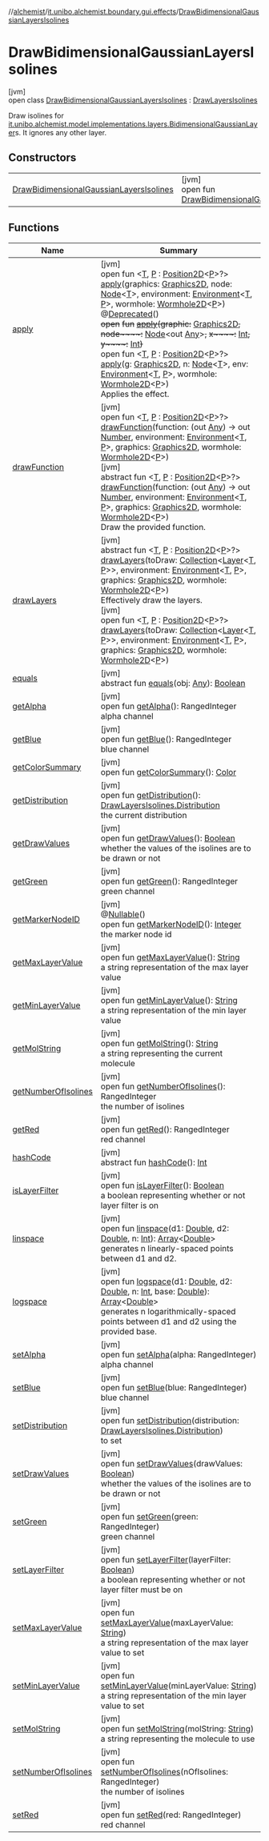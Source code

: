 //[alchemist](../../../index.md)/[it.unibo.alchemist.boundary.gui.effects](../index.md)/[DrawBidimensionalGaussianLayersIsolines](index.md)

# DrawBidimensionalGaussianLayersIsolines

[jvm]\
open class [DrawBidimensionalGaussianLayersIsolines](index.md) : [DrawLayersIsolines](../-draw-layers-isolines/index.md)

Draw isolines for [it.unibo.alchemist.model.implementations.layers.BidimensionalGaussianLayer](../../it.unibo.alchemist.model.implementations.layers/-bidimensional-gaussian-layer/index.md)s. It ignores any other layer.

## Constructors

| | |
|---|---|
| [DrawBidimensionalGaussianLayersIsolines](-draw-bidimensional-gaussian-layers-isolines.md) | [jvm]<br>open fun [DrawBidimensionalGaussianLayersIsolines](-draw-bidimensional-gaussian-layers-isolines.md)() |

## Functions

| Name | Summary |
|---|---|
| [apply](../-draw-once/apply.md) | [jvm]<br>open fun <[T](../-draw-once/apply.md), [P](../-draw-once/apply.md) : [Position2D](../../it.unibo.alchemist.model.interfaces/-position2-d/index.md)<[P](../../it.unibo.alchemist.boundary.wormhole.implementation/-wormhole-swing/index.md)>?> [apply](../-draw-once/apply.md)(graphics: [Graphics2D](https://docs.oracle.com/javase/8/docs/api/java/awt/Graphics2D.html), node: [Node](../../it.unibo.alchemist.model.interfaces/-node/index.md)<[T](../../it.unibo.alchemist.boundary.gui.monitors/-j-output-monitor-representation/index.md)>, environment: [Environment](../../it.unibo.alchemist.model.interfaces/-environment/index.md)<[T](../../it.unibo.alchemist.boundary.gui.monitors/-j-output-monitor-representation/index.md), [P](../../it.unibo.alchemist.boundary.wormhole.implementation/-wormhole-swing/index.md)>, wormhole: [Wormhole2D](../../it.unibo.alchemist.boundary.wormhole.interfaces/-wormhole2-d/index.md)<[P](../../it.unibo.alchemist.boundary.wormhole.implementation/-wormhole-swing/index.md)>)<br>@[Deprecated](https://docs.oracle.com/javase/8/docs/api/java/lang/Deprecated.html)()<br>~~open~~ ~~fun~~ [~~apply~~](../-effect/apply.md)~~(~~~~graphic~~~~:~~ [Graphics2D](https://docs.oracle.com/javase/8/docs/api/java/awt/Graphics2D.html)~~,~~ ~~node~~~~:~~ [Node](../../it.unibo.alchemist.model.interfaces/-node/index.md)<out [Any](https://kotlinlang.org/api/latest/jvm/stdlib/kotlin/-any/index.html)>~~,~~ ~~x~~~~:~~ [Int](https://kotlinlang.org/api/latest/jvm/stdlib/kotlin/-int/index.html)~~,~~ ~~y~~~~:~~ [Int](https://kotlinlang.org/api/latest/jvm/stdlib/kotlin/-int/index.html)~~)~~<br>open fun <[T](../-effect/apply.md), [P](../-effect/apply.md) : [Position2D](../../it.unibo.alchemist.model.interfaces/-position2-d/index.md)<[P](../../it.unibo.alchemist.boundary.wormhole.implementation/-wormhole-swing/index.md)>?> [apply](../-effect/apply.md)(g: [Graphics2D](https://docs.oracle.com/javase/8/docs/api/java/awt/Graphics2D.html), n: [Node](../../it.unibo.alchemist.model.interfaces/-node/index.md)<[T](../../it.unibo.alchemist.boundary.gui.monitors/-j-output-monitor-representation/index.md)>, env: [Environment](../../it.unibo.alchemist.model.interfaces/-environment/index.md)<[T](../../it.unibo.alchemist.boundary.gui.monitors/-j-output-monitor-representation/index.md), [P](../../it.unibo.alchemist.boundary.wormhole.implementation/-wormhole-swing/index.md)>, wormhole: [Wormhole2D](../../it.unibo.alchemist.boundary.wormhole.interfaces/-wormhole2-d/index.md)<[P](../../it.unibo.alchemist.boundary.wormhole.implementation/-wormhole-swing/index.md)>)<br>Applies the effect. |
| [drawFunction](../-draw-layers-isolines/draw-function.md) | [jvm]<br>open fun <[T](../-draw-layers-isolines/draw-function.md), [P](../-draw-layers-isolines/draw-function.md) : [Position2D](../../it.unibo.alchemist.model.interfaces/-position2-d/index.md)<[P](../../it.unibo.alchemist.boundary.wormhole.implementation/-wormhole-swing/index.md)>?> [drawFunction](../-draw-layers-isolines/draw-function.md)(function: (out [Any](https://kotlinlang.org/api/latest/jvm/stdlib/kotlin/-any/index.html)) -> out [Number](https://docs.oracle.com/javase/8/docs/api/java/lang/Number.html), environment: [Environment](../../it.unibo.alchemist.model.interfaces/-environment/index.md)<[T](../../it.unibo.alchemist.boundary.gui.monitors/-j-output-monitor-representation/index.md), [P](../../it.unibo.alchemist.boundary.wormhole.implementation/-wormhole-swing/index.md)>, graphics: [Graphics2D](https://docs.oracle.com/javase/8/docs/api/java/awt/Graphics2D.html), wormhole: [Wormhole2D](../../it.unibo.alchemist.boundary.wormhole.interfaces/-wormhole2-d/index.md)<[P](../../it.unibo.alchemist.boundary.wormhole.implementation/-wormhole-swing/index.md)>)<br>[jvm]<br>abstract fun <[T](../-draw-layers-values/draw-function.md), [P](../-draw-layers-values/draw-function.md) : [Position2D](../../it.unibo.alchemist.model.interfaces/-position2-d/index.md)<[P](../../it.unibo.alchemist.boundary.wormhole.implementation/-wormhole-swing/index.md)>?> [drawFunction](../-draw-layers-values/draw-function.md)(function: (out [Any](https://kotlinlang.org/api/latest/jvm/stdlib/kotlin/-any/index.html)) -> out [Number](https://docs.oracle.com/javase/8/docs/api/java/lang/Number.html), environment: [Environment](../../it.unibo.alchemist.model.interfaces/-environment/index.md)<[T](../../it.unibo.alchemist.boundary.gui.monitors/-j-output-monitor-representation/index.md), [P](../../it.unibo.alchemist.boundary.wormhole.implementation/-wormhole-swing/index.md)>, graphics: [Graphics2D](https://docs.oracle.com/javase/8/docs/api/java/awt/Graphics2D.html), wormhole: [Wormhole2D](../../it.unibo.alchemist.boundary.wormhole.interfaces/-wormhole2-d/index.md)<[P](../../it.unibo.alchemist.boundary.wormhole.implementation/-wormhole-swing/index.md)>)<br>Draw the provided function. |
| [drawLayers](../-abstract-draw-layers/draw-layers.md) | [jvm]<br>abstract fun <[T](../-abstract-draw-layers/draw-layers.md), [P](../-abstract-draw-layers/draw-layers.md) : [Position2D](../../it.unibo.alchemist.model.interfaces/-position2-d/index.md)<[P](../../it.unibo.alchemist.boundary.wormhole.implementation/-wormhole-swing/index.md)>?> [drawLayers](../-abstract-draw-layers/draw-layers.md)(toDraw: [Collection](https://docs.oracle.com/javase/8/docs/api/java/util/Collection.html)<[Layer](../../it.unibo.alchemist.model.interfaces/-layer/index.md)<[T](../../it.unibo.alchemist.boundary.gui.monitors/-j-output-monitor-representation/index.md), [P](../../it.unibo.alchemist.boundary.wormhole.implementation/-wormhole-swing/index.md)>>, environment: [Environment](../../it.unibo.alchemist.model.interfaces/-environment/index.md)<[T](../../it.unibo.alchemist.boundary.gui.monitors/-j-output-monitor-representation/index.md), [P](../../it.unibo.alchemist.boundary.wormhole.implementation/-wormhole-swing/index.md)>, graphics: [Graphics2D](https://docs.oracle.com/javase/8/docs/api/java/awt/Graphics2D.html), wormhole: [Wormhole2D](../../it.unibo.alchemist.boundary.wormhole.interfaces/-wormhole2-d/index.md)<[P](../../it.unibo.alchemist.boundary.wormhole.implementation/-wormhole-swing/index.md)>)<br>Effectively draw the layers.<br>[jvm]<br>open fun <[T](../-draw-layers-values/draw-layers.md), [P](../-draw-layers-values/draw-layers.md) : [Position2D](../../it.unibo.alchemist.model.interfaces/-position2-d/index.md)<[P](../../it.unibo.alchemist.boundary.wormhole.implementation/-wormhole-swing/index.md)>?> [drawLayers](../-draw-layers-values/draw-layers.md)(toDraw: [Collection](https://docs.oracle.com/javase/8/docs/api/java/util/Collection.html)<[Layer](../../it.unibo.alchemist.model.interfaces/-layer/index.md)<[T](../../it.unibo.alchemist.boundary.gui.monitors/-j-output-monitor-representation/index.md), [P](../../it.unibo.alchemist.boundary.wormhole.implementation/-wormhole-swing/index.md)>>, environment: [Environment](../../it.unibo.alchemist.model.interfaces/-environment/index.md)<[T](../../it.unibo.alchemist.boundary.gui.monitors/-j-output-monitor-representation/index.md), [P](../../it.unibo.alchemist.boundary.wormhole.implementation/-wormhole-swing/index.md)>, graphics: [Graphics2D](https://docs.oracle.com/javase/8/docs/api/java/awt/Graphics2D.html), wormhole: [Wormhole2D](../../it.unibo.alchemist.boundary.wormhole.interfaces/-wormhole2-d/index.md)<[P](../../it.unibo.alchemist.boundary.wormhole.implementation/-wormhole-swing/index.md)>) |
| [equals](../-effect/equals.md) | [jvm]<br>abstract fun [equals](../-effect/equals.md)(obj: [Any](https://kotlinlang.org/api/latest/jvm/stdlib/kotlin/-any/index.html)): [Boolean](https://kotlinlang.org/api/latest/jvm/stdlib/kotlin/-boolean/index.html) |
| [getAlpha](../-draw-bidimensional-gaussian-layers-gradient/index.md#-1609809598%2FFunctions%2F-267951372) | [jvm]<br>open fun [getAlpha](../-draw-bidimensional-gaussian-layers-gradient/index.md#-1609809598%2FFunctions%2F-267951372)(): RangedInteger<br>alpha channel |
| [getBlue](../-draw-bidimensional-gaussian-layers-gradient/index.md#1167250208%2FFunctions%2F-267951372) | [jvm]<br>open fun [getBlue](../-draw-bidimensional-gaussian-layers-gradient/index.md#1167250208%2FFunctions%2F-267951372)(): RangedInteger<br>blue channel |
| [getColorSummary](../-abstract-draw-layers/get-color-summary.md) | [jvm]<br>open fun [getColorSummary](../-abstract-draw-layers/get-color-summary.md)(): [Color](https://docs.oracle.com/javase/8/docs/api/java/awt/Color.html) |
| [getDistribution](index.md#-1444656066%2FFunctions%2F-267951372) | [jvm]<br>open fun [getDistribution](index.md#-1444656066%2FFunctions%2F-267951372)(): [DrawLayersIsolines.Distribution](../-draw-layers-isolines/-distribution/index.md)<br>the current distribution |
| [getDrawValues](index.md#1529744060%2FFunctions%2F-267951372) | [jvm]<br>open fun [getDrawValues](index.md#1529744060%2FFunctions%2F-267951372)(): [Boolean](https://docs.oracle.com/javase/8/docs/api/java/lang/Boolean.html)<br>whether the values of the isolines are to be drawn or not |
| [getGreen](../-draw-bidimensional-gaussian-layers-gradient/index.md#-1357752515%2FFunctions%2F-267951372) | [jvm]<br>open fun [getGreen](../-draw-bidimensional-gaussian-layers-gradient/index.md#-1357752515%2FFunctions%2F-267951372)(): RangedInteger<br>green channel |
| [getMarkerNodeID](../-draw-bidimensional-gaussian-layers-gradient/index.md#470324422%2FFunctions%2F-267951372) | [jvm]<br>@[Nullable](https://docs.oracle.com/javase/8/docs/api/javax/annotation/Nullable.html)()<br>open fun [getMarkerNodeID](../-draw-bidimensional-gaussian-layers-gradient/index.md#470324422%2FFunctions%2F-267951372)(): [Integer](https://docs.oracle.com/javase/8/docs/api/java/lang/Integer.html)<br>the marker node id |
| [getMaxLayerValue](../-draw-bidimensional-gaussian-layers-gradient/index.md#-137617604%2FFunctions%2F-267951372) | [jvm]<br>open fun [getMaxLayerValue](../-draw-bidimensional-gaussian-layers-gradient/index.md#-137617604%2FFunctions%2F-267951372)(): [String](https://docs.oracle.com/javase/8/docs/api/java/lang/String.html)<br>a string representation of the max layer value |
| [getMinLayerValue](../-draw-bidimensional-gaussian-layers-gradient/index.md#177375118%2FFunctions%2F-267951372) | [jvm]<br>open fun [getMinLayerValue](../-draw-bidimensional-gaussian-layers-gradient/index.md#177375118%2FFunctions%2F-267951372)(): [String](https://docs.oracle.com/javase/8/docs/api/java/lang/String.html)<br>a string representation of the min layer value |
| [getMolString](../-draw-bidimensional-gaussian-layers-gradient/index.md#676927493%2FFunctions%2F-267951372) | [jvm]<br>open fun [getMolString](../-draw-bidimensional-gaussian-layers-gradient/index.md#676927493%2FFunctions%2F-267951372)(): [String](https://docs.oracle.com/javase/8/docs/api/java/lang/String.html)<br>a string representing the current molecule |
| [getNumberOfIsolines](../-draw-layers-isolines/get-number-of-isolines.md) | [jvm]<br>open fun [getNumberOfIsolines](../-draw-layers-isolines/get-number-of-isolines.md)(): RangedInteger<br>the number of isolines |
| [getRed](../-draw-bidimensional-gaussian-layers-gradient/index.md#997430831%2FFunctions%2F-267951372) | [jvm]<br>open fun [getRed](../-draw-bidimensional-gaussian-layers-gradient/index.md#997430831%2FFunctions%2F-267951372)(): RangedInteger<br>red channel |
| [hashCode](../-effect/hash-code.md) | [jvm]<br>abstract fun [hashCode](../-effect/hash-code.md)(): [Int](https://kotlinlang.org/api/latest/jvm/stdlib/kotlin/-int/index.html) |
| [isLayerFilter](../-abstract-draw-layers/is-layer-filter.md) | [jvm]<br>open fun [isLayerFilter](../-abstract-draw-layers/is-layer-filter.md)(): [Boolean](https://kotlinlang.org/api/latest/jvm/stdlib/kotlin/-boolean/index.html)<br>a boolean representing whether or not layer filter is on |
| [linspace](../-draw-layers-isolines/linspace.md) | [jvm]<br>open fun [linspace](../-draw-layers-isolines/linspace.md)(d1: [Double](https://kotlinlang.org/api/latest/jvm/stdlib/kotlin/-double/index.html), d2: [Double](https://kotlinlang.org/api/latest/jvm/stdlib/kotlin/-double/index.html), n: [Int](https://kotlinlang.org/api/latest/jvm/stdlib/kotlin/-int/index.html)): [Array](https://kotlinlang.org/api/latest/jvm/stdlib/kotlin/-array/index.html)<[Double](https://kotlinlang.org/api/latest/jvm/stdlib/kotlin/-double/index.html)><br>generates n linearly-spaced points between d1 and d2. |
| [logspace](../-draw-layers-isolines/logspace.md) | [jvm]<br>open fun [logspace](../-draw-layers-isolines/logspace.md)(d1: [Double](https://kotlinlang.org/api/latest/jvm/stdlib/kotlin/-double/index.html), d2: [Double](https://kotlinlang.org/api/latest/jvm/stdlib/kotlin/-double/index.html), n: [Int](https://kotlinlang.org/api/latest/jvm/stdlib/kotlin/-int/index.html), base: [Double](https://kotlinlang.org/api/latest/jvm/stdlib/kotlin/-double/index.html)): [Array](https://kotlinlang.org/api/latest/jvm/stdlib/kotlin/-array/index.html)<[Double](https://kotlinlang.org/api/latest/jvm/stdlib/kotlin/-double/index.html)><br>generates n logarithmically-spaced points between d1 and d2 using the provided base. |
| [setAlpha](../-draw-bidimensional-gaussian-layers-gradient/index.md#-256941374%2FFunctions%2F-267951372) | [jvm]<br>open fun [setAlpha](../-draw-bidimensional-gaussian-layers-gradient/index.md#-256941374%2FFunctions%2F-267951372)(alpha: RangedInteger)<br>alpha channel |
| [setBlue](../-draw-bidimensional-gaussian-layers-gradient/index.md#-354420728%2FFunctions%2F-267951372) | [jvm]<br>open fun [setBlue](../-draw-bidimensional-gaussian-layers-gradient/index.md#-354420728%2FFunctions%2F-267951372)(blue: RangedInteger)<br>blue channel |
| [setDistribution](index.md#-1037427599%2FFunctions%2F-267951372) | [jvm]<br>open fun [setDistribution](index.md#-1037427599%2FFunctions%2F-267951372)(distribution: [DrawLayersIsolines.Distribution](../-draw-layers-isolines/-distribution/index.md))<br>to set |
| [setDrawValues](index.md#-1678921474%2FFunctions%2F-267951372) | [jvm]<br>open fun [setDrawValues](index.md#-1678921474%2FFunctions%2F-267951372)(drawValues: [Boolean](https://docs.oracle.com/javase/8/docs/api/java/lang/Boolean.html))<br>whether the values of the isolines are to be drawn or not |
| [setGreen](../-draw-bidimensional-gaussian-layers-gradient/index.md#2124109629%2FFunctions%2F-267951372) | [jvm]<br>open fun [setGreen](../-draw-bidimensional-gaussian-layers-gradient/index.md#2124109629%2FFunctions%2F-267951372)(green: RangedInteger)<br>green channel |
| [setLayerFilter](../-draw-bidimensional-gaussian-layers-gradient/index.md#792349975%2FFunctions%2F-267951372) | [jvm]<br>open fun [setLayerFilter](../-draw-bidimensional-gaussian-layers-gradient/index.md#792349975%2FFunctions%2F-267951372)(layerFilter: [Boolean](https://kotlinlang.org/api/latest/jvm/stdlib/kotlin/-boolean/index.html))<br>a boolean representing whether or not layer filter must be on |
| [setMaxLayerValue](../-draw-bidimensional-gaussian-layers-gradient/index.md#702102851%2FFunctions%2F-267951372) | [jvm]<br>open fun [setMaxLayerValue](../-draw-bidimensional-gaussian-layers-gradient/index.md#702102851%2FFunctions%2F-267951372)(maxLayerValue: [String](https://docs.oracle.com/javase/8/docs/api/java/lang/String.html))<br>a string representation of the max layer value to set |
| [setMinLayerValue](../-draw-bidimensional-gaussian-layers-gradient/index.md#-919027307%2FFunctions%2F-267951372) | [jvm]<br>open fun [setMinLayerValue](../-draw-bidimensional-gaussian-layers-gradient/index.md#-919027307%2FFunctions%2F-267951372)(minLayerValue: [String](https://docs.oracle.com/javase/8/docs/api/java/lang/String.html))<br>a string representation of the min layer value to set |
| [setMolString](../-draw-bidimensional-gaussian-layers-gradient/index.md#-2103088628%2FFunctions%2F-267951372) | [jvm]<br>open fun [setMolString](../-draw-bidimensional-gaussian-layers-gradient/index.md#-2103088628%2FFunctions%2F-267951372)(molString: [String](https://docs.oracle.com/javase/8/docs/api/java/lang/String.html))<br>a string representing the molecule to use |
| [setNumberOfIsolines](../-draw-layers-isolines/set-number-of-isolines.md) | [jvm]<br>open fun [setNumberOfIsolines](../-draw-layers-isolines/set-number-of-isolines.md)(nOfIsolines: RangedInteger)<br>the number of isolines |
| [setRed](../-draw-bidimensional-gaussian-layers-gradient/index.md#1704630319%2FFunctions%2F-267951372) | [jvm]<br>open fun [setRed](../-draw-bidimensional-gaussian-layers-gradient/index.md#1704630319%2FFunctions%2F-267951372)(red: RangedInteger)<br>red channel |
